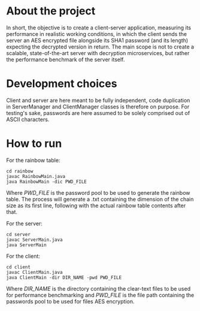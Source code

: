 
# About the project

In short, the objective is to create a client-server application, measuring its performance in realistic working conditions, in which the client sends the server an AES encrypted file alongside its SHA1 password (and its length) expecting the decrypted version in return.
The main scope is not to create a scalable, state-of-the-art server with decryption microservices, but rather the performance benchmark of the server itself.

# Development choices

Client and server are here meant to be fully independent, code duplication in ServerManager and ClientManager classes is therefore on purpose.
For testing's sake, passwords are here assumed to be solely comprised out of ASCII characters.

# How to run

For the rainbow table:
```
cd rainbow
javac RainbowMain.java
java RainbowMain -dic PWD_FILE
```
Where *PWD_FILE* is the password pool to be used to generate the rainbow table.
The process will generate a .txt containing the dimension of the chain size as its first line, following with the actual rainbow table contents after that.

For the server:
```
cd server
javac ServerMain.java
java ServerMain
```
For the client:
```
cd client
javac ClientMain.java
java ClientMain -dir DIR_NAME -pwd PWD_FILE
```
Where *DIR_NAME* is the directory containing the clear-text files to be used for performance benchmarking and *PWD_FILE* is the file path containing the passwords pool to be used for files AES encryption.



